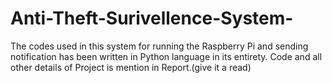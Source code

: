 # Anti-Theft-Surivellence-System-
The codes used in this system for running the Raspberry Pi and sending notification has been written in Python language in its entirety.
Code and all other details of Project is mention in Report.(give it a read)
